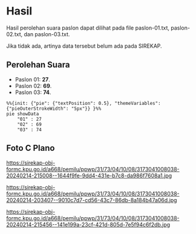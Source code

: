 # Hasil

Hasil perolehan suara paslon dapat dilihat pada file paslon-01.txt, paslon-02.txt, dan paslon-03.txt.

Jika tidak ada, artinya data tersebut belum ada pada SIREKAP.

## Perolehan Suara

 * Paslon 01: **27**.
 * Paslon 02: **69**.
 * Paslon 03: **74**.

```mermaid
%%{init: {"pie": {"textPosition": 0.5}, "themeVariables": {"pieOuterStrokeWidth": "5px"}} }%%
pie showData
    "01" : 27
    "02" : 69
    "03" : 74
```
## Foto C Plano

https://sirekap-obj-formc.kpu.go.id/a668/pemilu/ppwp/31/73/04/10/08/3173041008038-20240214-215008--1644f9fe-9dd4-431e-b7c8-da986f7608a1.jpg

https://sirekap-obj-formc.kpu.go.id/a668/pemilu/ppwp/31/73/04/10/08/3173041008038-20240214-203407--9010c7d7-cd56-43c7-86db-8a184b47a06d.jpg

https://sirekap-obj-formc.kpu.go.id/a668/pemilu/ppwp/31/73/04/10/08/3173041008038-20240214-215456--141e199a-23cf-421d-805d-7e5f94c6f2db.jpg
